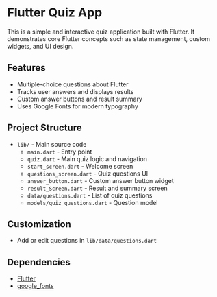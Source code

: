 # Flutter Quiz App

This is a simple and interactive quiz application built with Flutter. It demonstrates core Flutter concepts such as state management, custom widgets, and UI design.

## Features
- Multiple-choice questions about Flutter
- Tracks user answers and displays results
- Custom answer buttons and result summary
- Uses Google Fonts for modern typography

## Project Structure
- `lib/` - Main source code
  - `main.dart` - Entry point
  - `quiz.dart` - Main quiz logic and navigation
  - `start_screen.dart` - Welcome screen
  - `questions_screen.dart` - Quiz questions UI
  - `answer_button.dart` - Custom answer button widget
  - `result_Screen.dart` - Result and summary screen
  - `data/questions.dart` - List of quiz questions
  - `models/quiz_questions.dart` - Question model

## Customization
- Add or edit questions in `lib/data/questions.dart`

## Dependencies
- [Flutter](https://flutter.dev)
- [google_fonts](https://pub.dev/packages/google_fonts)

